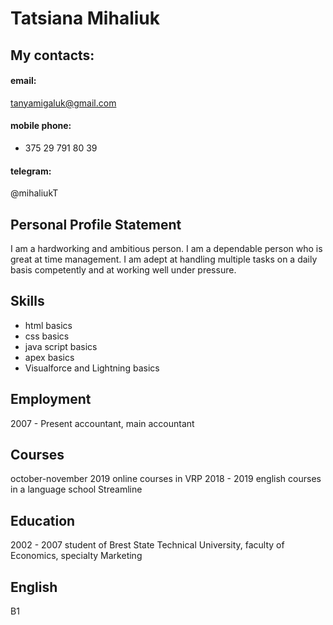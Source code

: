 # **Tatsiana Mihaliuk**
## My contacts:
#### email:
tanyamigaluk@gmail.com
#### mobile phone:
+ 375 29 791 80 39
#### telegram:
@mihaliukT
## Personal Profile Statement
I am a hardworking and ambitious person. I am a dependable person who is great at time management. 
I am adept at handling multiple tasks on a daily basis competently and at working well under pressure.
## Skills
* html basics
* css basics
* java script basics
* apex basics
* Visualforce and Lightning basics
## Employment
2007 - Present    accountant, main accountant
## Сourses
october-november 2019  online courses in VRP
2018 - 2019 english courses in a language school Streamline 
## Education
2002 - 2007 student of Brest State Technical University, faculty of Economics, specialty Marketing
## English
B1
